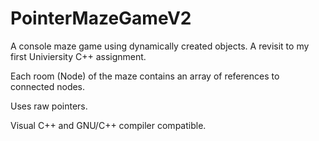 # PointerMazeGameV2

A console maze game using dynamically created objects. A revisit to my first Univiersity C++ assignment.

Each room (Node) of the maze contains an array of references to connected nodes.

Uses raw pointers.  

Visual C++ and GNU/C++ compiler compatible. 

